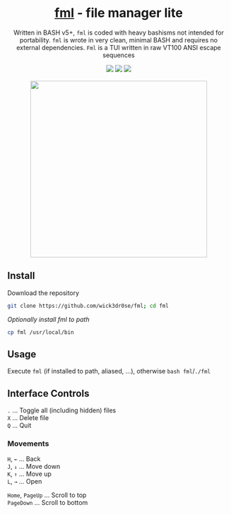 <div align="center">
<h1><a href="https://github.com/wick3dr0se/fml">fml</a> - file manager lite</h1>
<p>Written in BASH v5+, <code>fml</code> is coded with heavy bashisms not intended for portability. <code>fml</code> is wrote in very clean, minimal BASH and requires no external dependencies. <code>Fml</code> is a TUI written in raw VT100 ANSI escape sequences</p>

<img src="https://shields.io/badge/made-with%20%20bash-green?style=flat-square&color=d5c4a1&labelColor=1d2021&logo=gnu-bash">
<img src=https://img.shields.io/badge/Maintained%3F-yes-green.svg></img>  
<a href="https://discord.gg/W4mQqNnfSq">
<img src="https://discordapp.com/api/guilds/913584348937207839/widget.png?style=shield"/></a>
<br>
<br>
<img width="400" src="https://github.com/wick3dr0se/fml/blob/main/fml.gif?raw=true">
</div>

## Install
Download the repository
```bash
git clone https://github.com/wick3dr0se/fml; cd fml
```

_Optionally install fml to path_
```bash
cp fml /usr/local/bin
```

## Usage
Execute `fml` (if installed to path, aliased, ...), otherwise `bash fml`/`./fml`

## Interface Controls
`.`   ...   Toggle all (including hidden) files  
`X`   ...   Delete file  
`Q`   ...   Quit

### Movements
`H`, `←`   ...   Back  
`J`, `↓`   ...   Move down  
`K`, `↑`   ...   Move up  
`L`, `→`   ...   Open

`Home`, `PageUp`   ...   Scroll to top  
`PageDown`   ...   Scroll to bottom
